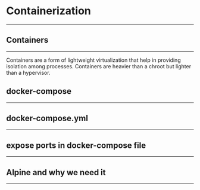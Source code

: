 # Containerization
---

## Containers
---
Containers are a form of lightweight virtualization that help in providing isolation among processes. Containers are heavier than a chroot but lighter than a hypervisor.

## docker-compose
---

## docker-compose.yml
---

## expose ports in docker-compose file
---

## Alpine and why we need it
---
